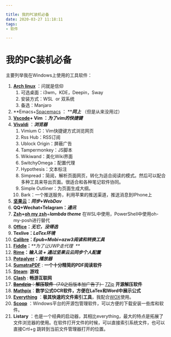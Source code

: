 ```yaml
---

title: 我的PC装机必备
date: 2020-03-27 11:18:11
tags: 
- 软件 

---
```

# 我的PC装机必备

主要列举我在Windows上使用的工具软件：

1. [**Arch linux**](https://www.archlinux.org/download/) ：问就是信仰
	1. 可选桌面：i3wm，KDE，Deepin，Sway
	2. 安装方式：WSL  or 双系统
	3. 备选：Manjaro
2. **Emacs+[Spacemacs](https://github.com/syl20bnr/spacemacs) ： **_**同上**_ （但是从来没用过）
2. [**Vscode**](http://code.visualstudio.com)**+ Vim ：**_**为了vim的快捷键**_
2. [**Vivaldi**](https://vivaldi.com/zh-hans/) ：***浏览器***
	1. Vimium C：Vim快捷键方式浏览网页
	2. Rss Hub：RSS订阅
	3. Ublock Origin：屏蔽广告
	4. Tampermonkey：JS脚本
	5. Wikiwand：美化Wiki界面
	6. SwitchyOmega：配置代理
	7. Hypothesis：文本标注
	8. Simpread：简阅，解析页面网页，转化为适合阅读的模式。然后可以配合多种工具来导出页面。很适合和各种笔记软件协同。
	9. Simple Outliner：为页面生成大纲。
	10. Bark：一个推送服务，利用苹果的推送渠道，推送消息到IPhone上
5. [**坚果云**](http://www.jianguoyun.com)**：**_**同步+WebDav**_
5. **QQ+Wechat+Telagram：**_**通讯**_
5. [**Zsh**](http://www.zsh.org)**+**[**oh my zsh**](https://github.com/ohmyzsh/ohmyzsh/wiki)+***lambda theme*** 在WSL中使用，PowerShell中使用oh-my-posh进行替代
5. [**Office**](https://otp.landian.vip/zh-cn/)**：**_**无它，没得选**_
5. **Texlive：**_**LaTex环境**_
5. [**Calibre**](calibre-ebook.com)**：**_**Epub+Mobi+azw3阅读和转换工具**_
5. [**Fiddle**](http://www.telerik.com/download/fiddler)**：**_**为了让UWP走代理  **_
5. [**Rime**](https://rime.im)**：**_**输入法 + 通过坚果云云同步个人配置**_
5. [**Potpalyer**](http://potplayer.daum.net)**：**_**播放器**_
5. [**SumatraPDF**](https://www.sumatrapdfreader.org/free-pdf-reader.html) : **一个十分精简的PDF阅读软件**
5. [**Steam**](http://store.steampowered.com): **游戏**
5. [**Clash**](https://github.com/Fndroid/clash_for_windows_pkg) : **畅游互联网**
5. ~~[**Bandzip**](https://en.bandisoft.com/bandizip/)：**解压软件**（7.0之后版本加广告了）~~ [7Zip](https://www.7-zip.org) **开源解压软件**
18. **[Mathpix](https://mathpix.com)**：**数学公式OCR软件，方便在LaTex和Word中展示公式** 
19. **[Everything](https://www.7-zip.org)** ：**极其快速的文件索引工具**，我配合[WOX](http://www.wox.one)使用。
20. **[Scoop](https://scoop.sh)** ：Windows平台的开源包管理软件，可以方便的下载安装一些库和软件。
21. **Listary** ：也是一个经典的启动器，其相比everything，最大的特点是拓展了文件浏览器的使用。在软件打开文件的时候，可以直接索引系统文件，也可以直接Crtl+g 跳转到当前文件管理器打开的位置。

